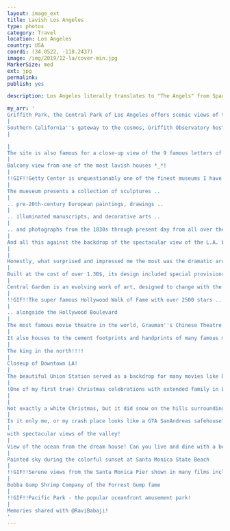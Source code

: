 ```yaml
---
layout: image_ext
title: Lavish Los Angeles
type: photos
category: Travel
location: Los Angeles
country: USA
coordi: (34.0522, -118.2437)
image: /img/2019/12-la/cover-min.jpg
MarkerSize: med
ext: jpg
permalink: 
publish: yes

description: Los Angeles literally translates to "The Angels" from Spanish. Famous for the entertainment industry, the city is just a drive away from snow-capped mountains, desert and beach making it a dream city for me. I was in LA for about 10 days and with so much to see, the time still seemed less :D. Seperate posts for DisneyLand and Universal Studios.

my_arr: '
Griffith Park, the Central Park of Los Angeles offers scenic views of the downtown skyline.
|
Southern California''s gateway to the cosmos, Griffith Observatory hosts extensive array of space and science-related displays...
|

|
The site is also famous for a close-up view of the 9 famous letters of Hollywood!
|
Balcony view from one of the most lavish houses *_*!
|
!!GIF!!Getty Center is unquestionably one of the finest museums I have ever been to, and that too for no cost? Louvre what?
|
The mueseum presents a collection of sculptures ..
|
.. pre-20th-century European paintings, drawings ..
|
.. illuminated manuscripts, and decorative arts ..
|
.. and photographs from the 1830s through present day from all over the world.
|
And all this against the backdrop of the spectacular view of the L.A. basin and the Pacific Ocean
|
|
Honestly, what surprised and impressed me the most was the dramatic architecture.
|
Built at the cost of over 1.3B$, its design included special provisions to address concerns regarding earthquakes and fires.
|
Central Garden is an evolving work of art, designed to change with the seasons, overlooking the city of LA.
|
!!GIF!!The super famous Hollywood Walk of Fame with over 2500 stars ..
|
.. alongside the Hollywood Boulevard
|
The most famous movie theatre in the world, Grauman''s Chinese Theatre, former home of the Oscars and the largest IMAX theatre in the world!
|
It also houses to the cement footprints and handprints of many famous movie stars.
|
The king in the north!!!!
|
Closeup of Downtown LA!
|
The beautiful Union Station served as a backdrop for many movies like Dark Knight Rises!
|
(One of my first true) Christmas celebrations with extended family in LA
|
|
Not exactly a white Christmas, but it did snow on the hills surrounding the city. Always thought of LA as a warm beach and desert city. Snow was a pleasant surprise! 
|
Is it only me, or my crash place looks like a GTA SanAndreas safehouse?
|
with spectacular views of the valley!
|
View of the ocean from the dream house! Can you live and dine with a better view?
|
Painted sky during the colorful sunset at Santa Monica State Beach 
|
!!GIF!!Serene views from the Santa Monica Pier shown in many films including Forrest Gump, Iron Man, etc.
|
Bubba Gump Shrimp Company of the Forrest Gump fame
|
!!GIF!!Pacific Park - the popular oceanfront amusement park!
|
Memories shared with @RaviBabaji!
'
---
```

<!-- http://compressjpeg.com -->
<!-- http://compressimage.toolur.com/ 1024, 400-->
<!-- https://ezgif.com/optimize/ remove second and then lossy 50 -->
